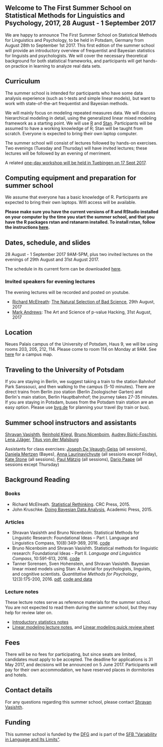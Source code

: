## Welcome to The First Summer School on Statistical Methods for Linguistics and Psychology, 2017, 28 August - 1 September 2017


We are happy to announce The First Summer School on Statistical Methods for Linguistics and Psychology, to be held in Potsdam, Germany from August 28th to September 1st 2017. This first edition of the summer school will provide an introductory overview of frequentist and Bayesian statistics for linguists and psychologists. We will cover the necessary theoretical background for both statistical frameworks, and participants will get hands-on practice in learning to analyze real data sets.

## Curriculum

The summer school is intended for participants who have some data analysis experience (such as t-tests and simple linear models), but want to work with state-of-the-art frequentist and Bayesian methods.

We will mainly focus on modeling repeated measures data. We will discuss hierarchical modeling in detail, using the generalized linear mixed modeling framework as a starting point. We will use [R](https://cran.r-project.org/) and [Stan](mc-stan.org). Participants will be assumed to have a working knowledge of R; Stan will be taught from scratch. Everyone is expected to bring their own laptop computer.

The summer school will consist of lectures followed by hands-on exercises. Two evenings (Tuesday and Thursday) will have invited lectures; these lectures will be followed by an evening of merriment.

A related [one-day workshop will be held in Tuebingen on 17 Sept 2017](http://www.ling.uni-potsdam.de/~vasishth/courses/IntroStanFGME2017.html).

## Computing equipment and preparation for summer school

We assume that everyone has a basic knowledge of R.
Participants are expected to bring their own laptops. Wifi access will be available.

**Please make sure you have the current versions of R and RStudio installed on your computer by the time you start the summer school, and that you have the R packages rstan and rstanarm installed. To install rstan, follow the instructions [here](https://github.com/stan-dev/rstan/wiki/RStan-Getting-Started).**

## Dates, schedule, and slides

28 August - 1 September 2017 9AM-5PM, plus two invited lectures on the evenings of 29th August and 31st August 2017.

The schedule in its current form can be downloaded [here](https://github.com/vasishth/SMLP2017/blob/master/smlp2017schedule.pdf).

### Invited speakers for evening lectures

The evening lectures will be recorded and posted on youtube.

- [Richard McElreath](http://xcelab.net/rm/): [The Natural Selection of Bad Science](http://rsos.royalsocietypublishing.org/content/3/9/160384), 29th August, 2017  
- [Mark Andrews](http://www.mjandrews.net/): The Art and Science of p-value Hacking, 31st August, 2017


## Location

Neues Palais campus of the University of Potsdam, Haus 9, we will be using rooms 203, 205, 212, 114. Please come to room 114 on Monday at 9AM. See [here](SMLP2017/map_neues_palais_campus.pdf) for a campus map.

## Traveling to the University of Potsdam 

If you are staying in Berlin, we suggest taking a train to the station Bahnhof Park Sanssouci, and then walking to the campus (5-10 minutes). There are direct trains from Berlin zoo station (Berlin Zoologischer Garten) and Berlin's main station, Berlin Hauptbahnhof; the journey takes 27-35 minutes. If you are staying in Potsdam, buses from the Potsdam train station are an easy option.
Please use [bvg.de](http://www.bvg.de/en/) for planning your travel (by train or bus).

## Summer school instructors and assistants

[Shravan Vasishth](http://www.ling.uni-potsdam.de/~vasishth/), 
[Reinhold Kliegl](http://www.psych.uni-potsdam.de/people/kliegl/index-e.html), 
[Bruno Nicenboim](http://www.ling.uni-potsdam.de/~nicenboim/), 
[Audrey Bürki-Foschini](https://www.unige.ch/fapse/people/psycho/buerkifoschini/),
[Lena JJ&auml;ger](http://www.ling.uni-potsdam.de/~jaeger/),
[Titus von der Malsburg](https://tmalsburg.github.io/)

Assistants for class exercises: [Joseph De Veaugh-Geiss](https://www.ling.uni-potsdam.de/~deveaugh-geiss/) (all sessions), 
[Daniela Mertzen](http://www.ling.uni-potsdam.de/~mertzen/) (Bayes), 
[Anna Laurinavichyute](https://www.hse.ru/en/staff/annlaurin) (all sessions except Friday), 
[Kate Stone](http://www.ling.uni-potsdam.de/~stone/) (all sessions), 
[Paul M&auml;tzig](http://www.ling.uni-potsdam.de/~maetzig/) (all sessions), 
[Dario Paape](http://www.ling.uni-potsdam.de/~paape/) (all sessions except Thursday)

## Background Reading

### Books

- Richard McElreath. [Statistical Rethinking](https://www.amazon.de/Statistical-Rethinking-Bayesian-Examples-Chapman/dp/1482253445). CRC Press, 2015.
- John Kruschke. [Doing Bayesian Data Analysis](https://www.amazon.de/Doing-Bayesian-Data-Analysis-Kruschke/dp/0124058884/ref=dp_ob_title_bk), Academic Press, 2015.

### Articles

- Shravan Vasishth and Bruno Nicenboim. Statistical Methods for Linguistic Research: Foundational Ideas – Part I. Language and Linguistics Compass, 10(8):349-369, 2016. [code](https://github.com/vasishth/VasishthNicenboimPart1)
- Bruno Nicenboim and Shravan Vasishth. Statistical methods for linguistic research: Foundational Ideas - Part II. *Language and Linguistics Compass*, 10:591-613, 2016. [code](https://github.com/vasishth/NicenboimVasishthPart2)
- Tanner Sorensen, Sven Hohenstein, and Shravan Vasishth.
Bayesian linear mixed models using Stan: A tutorial for
psychologists, linguists, and cognitive scientists.
*Quantitative Methods for Psychology*, 12(3):175-200, 2016.
[pdf](http://www.tqmp.org/RegularArticles/vol12-3/p175/p175.pdf),
[code and data](http://www.ling.uni-potsdam.de/~vasishth/statistics/BayesLMMs.html)

### Lecture notes

These lecture notes serve as reference materials for the summer school. You are not expected to read them during the summer school, but they may help for review later on.

- [Introductory statistics notes](https://github.com/vasishth/Statistics-lecture-notes-Potsdam/blob/master/IntroductoryStatistics/StatisticsNotesVasishth.pdf)
- [Linear modeling lecture notes](https://github.com/vasishth/LM/blob/master/LinearModelingLectureNotes2016.pdf), and [Linear modeling quick review sheet](https://github.com/vasishth/LM/blob/master/LMSummarySheet.pdf)

## Fees

There will be no fees for participating, but since seats are limited, candidates must apply to be accepted. The deadline for applications is 31 May 2017, and decisions will be announced on 5 June 2017. Participants will pay for their own accommodation, we have reserved places in dormitories and hotels. 

## Contact details

For any questions regarding this summer school, please contact [Shravan Vasishth](http://www.ling.uni-potsdam.de/~vasishth).

## Funding

This summer school is funded by the [DFG](dfg.de) and is part of the [SFB "Variability in Language and Its Limits"](https://www.uni-potsdam.de/sfb1287/index.html).
